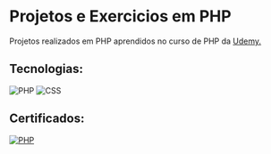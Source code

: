 # Projetos e Exercicios em PHP

Projetos realizados em PHP aprendidos no curso de PHP da [Udemy.](https://www.udemy.com/course/php-do-zero-a-maestria-com-projetos-incriveis/)

## Tecnologias:

![PHP](https://img.shields.io/badge/php-%2320232a.svg?style=for-the-badge&logo=php&logoColor=%)
![CSS](https://img.shields.io/badge/css-%2320232a.svg?style=for-the-badge&logo=css3&logoColor=%2361dafb)

## Certificados:

[![PHP](https://img.shields.io/badge/php-%2320232a.svg?style=for-the-badge&logo=php&logoColor=%)](https://)
